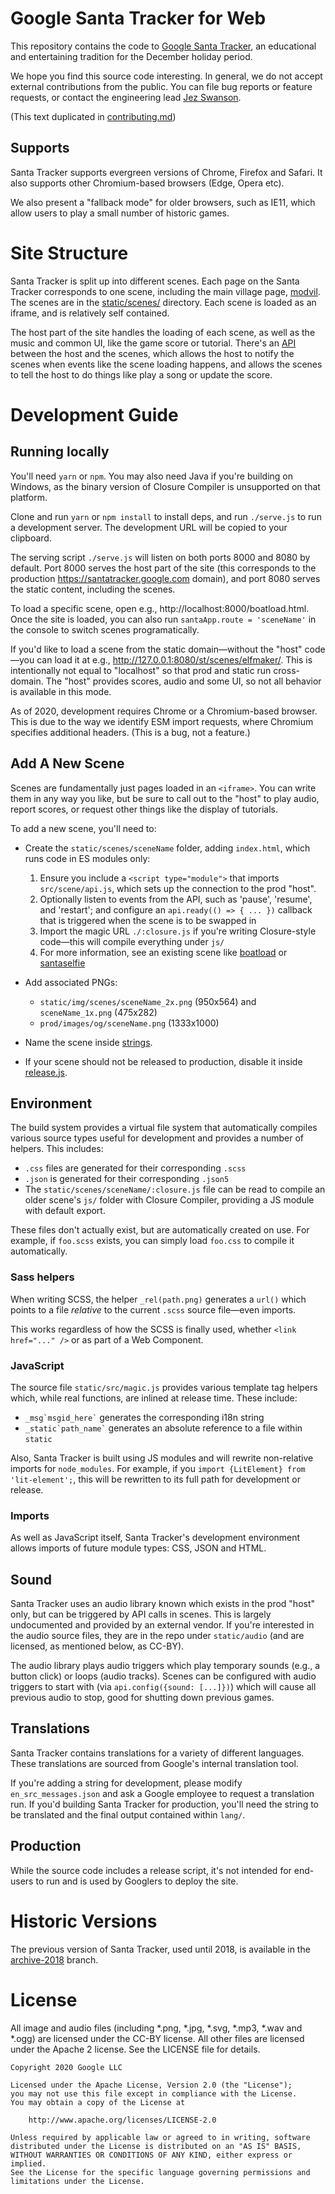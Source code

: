 # Google Santa Tracker for Web

This repository contains the code to [Google Santa Tracker](https://santatracker.google.com), an educational and entertaining tradition for the December holiday period.

We hope you find this source code interesting.
In general, we do not accept external contributions from the public.
You can file bug reports or feature requests, or contact the engineering lead [Jez Swanson](https://twitter.com/jezzamonn).

(This text duplicated in [contributing.md](docs/contributing.md))

## Supports

Santa Tracker supports evergreen versions of Chrome, Firefox and Safari.
It also supports other Chromium-based browsers (Edge, Opera etc).

We also present a "fallback mode" for older browsers, such as IE11, which allow users to play a small number of historic games.

# Site Structure

Santa Tracker is split up into different scenes. Each page on the Santa Tracker corresponds to one scene, including the main village page, [modvil](static/scenes/modvil/index.html). The scenes are in the [static/scenes/](static/scenes/) directory. Each scene is loaded as an iframe, and is relatively self contained.

The host part of the site handles the loading of each scene, as well as the music and common UI, like the game score or tutorial. There's an [API](static/src/scene/api.js) between the host and the scenes, which allows the host to notify the scenes when events like the scene loading happens, and allows the scenes to tell the host to do things like play a song or update the score.

# Development Guide

## Running locally

You'll need `yarn` or `npm`.
You may also need Java if you're building on Windows, as the binary version of Closure Compiler is unsupported on that platform.

Clone and run `yarn` or `npm install` to install deps, and run `./serve.js` to run a development server.
The development URL will be copied to your clipboard.

The serving script `./serve.js` will listen on both ports 8000 and 8080 by default. Port 8000 serves the host part of the site (this corresponds to the production https://santatracker.google.com domain), and port 8080 serves the static content, including the scenes.

To load a specific scene, open e.g., http://localhost:8000/boatload.html.
Once the site is loaded, you can also run `santaApp.route = 'sceneName'` in the console to switch scenes programatically.

If you'd like to load a scene from the static domain—without the "host" code—you can load it at e.g., http://127.0.0.1:8080/st/scenes/elfmaker/.
This is intentionally not equal to "localhost" so that prod and static run cross-domain.
The "host" provides scores, audio and some UI, so not all behavior is available in this mode.

As of 2020, development requires Chrome or a Chromium-based browser.
This is due to the way we identify ESM import requests, where Chromium specifies additional headers.
(This is a bug, not a feature.)

## Add A New Scene

Scenes are fundamentally just pages loaded in an `<iframe>`.
You can write them in any way you like, but be sure to call out to the "host" to play audio, report scores, or request other things like the display of tutorials.

To add a new scene, you'll need to:

* Create the `static/scenes/sceneName` folder, adding `index.html`, which runs code in ES modules only:

  1. Ensure you include a `<script type="module">` that imports `src/scene/api.js`, which sets up the connection to the prod "host".
  2. Optionally listen to events from the API, such as 'pause', 'resume', and 'restart'; and configure an `api.ready(() => { ... })` callback that is triggered when the scene is to be swapped in
  3. Import the magic URL `./:closure.js` if you're writing Closure-style code―this will compile everything under `js/`
  4. For more information, see an existing scene like [boatload](static/scenes/boatload/index.html) or [santaselfie](static/scenes/santaselfie/index.html)

* Add associated PNGs:

  * `static/img/scenes/sceneName_2x.png` (950x564) and `sceneName_1x.png` (475x282)
  * `prod/images/og/sceneName.png` (1333x1000)
  
* Name the scene inside [strings](static/src/strings/scenes.js).

* If your scene should not be released to production, disable it inside [release.js](release.js).

## Environment

The build system provides a virtual file system that automatically compiles various source types useful for development and provides a number of helpers.
This includes:

* `.css` files are generated for their corresponding `.scss`
* `.json` is generated for their corresponding `.json5`
* The `static/scenes/sceneName/:closure.js` file can be read to compile an older scene's `js/` folder with Closure Compiler, providing a JS module with default export.

These files don't actually exist, but are automatically created on use.
For example, if `foo.scss` exists, you can simply load `foo.css` to compile it automatically.

### Sass helpers

When writing SCSS, the helper `_rel(path.png)` generates a `url()` which points to a file _relative_ to the current `.scss` source file—even imports.

This works regardless of how the SCSS is finally used, whether `<link href="..." />` or as part of a Web Component.

### JavaScript

The source file `static/src/magic.js` provides various template tag helpers which, while real functions, are inlined at release time.
These include:

  * ``_msg`msgid_here`​`` generates the corresponding i18n string
  * ``_static`path_name`​`` generates an absolute reference to a file within `static`

Also, Santa Tracker is built using JS modules and will rewrite non-relative imports for `node_modules`.
For example, if you `import {LitElement} from 'lit-element';`, this will be rewritten to its full path for development or release.

### Imports

As well as JavaScript itself, Santa Tracker's development environment allows imports of future module types: CSS, JSON and HTML.

## Sound

Santa Tracker uses an audio library known which exists in the prod "host" only, but can be triggered by API calls in scenes.
This is largely undocumented and provided by an external vendor.
If you're interested in the audio source files, they are in the repo under `static/audio` (and are licensed, as mentioned below, as CC-BY).

The audio library plays audio triggers which play temporary sounds (e.g., a button click) or loops (audio tracks).
Scenes can be configured with audio triggers to start with (via `api.config({sound: [...]})`) which will cause all previous audio to stop, good for shutting down previous games.

## Translations

Santa Tracker contains translations for a variety of different languages.
These translations are sourced from Google's internal translation tool.

If you're adding a string for development, please modify `en_src_messages.json` and ask a Google employee to request a translation run.
If you'd building Santa Tracker for production, you'll need the string to be translated and the final output contained within `lang/`.

## Production

While the source code includes a release script, it's not intended for end-users to run and is used by Googlers to deploy the site.

# Historic Versions

The previous version of Santa Tracker, used until 2018, is available in the [archive-2018](https://github.com/google/santa-tracker-web/tree/archive-2018) branch.

# License

All image and audio files (including *.png, *.jpg, *.svg, *.mp3, *.wav 
and *.ogg) are licensed under the CC-BY license. All other files are 
licensed under the Apache 2 license. See the LICENSE file for details.

    Copyright 2020 Google LLC
    
    Licensed under the Apache License, Version 2.0 (the "License");
    you may not use this file except in compliance with the License.
    You may obtain a copy of the License at
    
        http://www.apache.org/licenses/LICENSE-2.0
    
    Unless required by applicable law or agreed to in writing, software
    distributed under the License is distributed on an "AS IS" BASIS,
    WITHOUT WARRANTIES OR CONDITIONS OF ANY KIND, either express or implied.
    See the License for the specific language governing permissions and
    limitations under the License.
